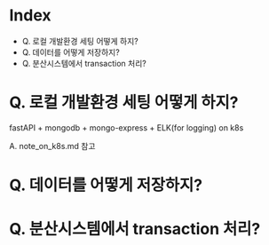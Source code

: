# Index

- Q. 로컬 개발환경 세팅 어떻게 하지?
- Q. 데이터를 어떻게 저장하지?
- Q. 분산시스템에서 transaction 처리?


# Q. 로컬 개발환경 세팅 어떻게 하지?
fastAPI + mongodb + mongo-express + ELK(for logging) on k8s

A. note_on_k8s.md 참고

# Q. 데이터를 어떻게 저장하지?

# Q. 분산시스템에서 transaction 처리?

